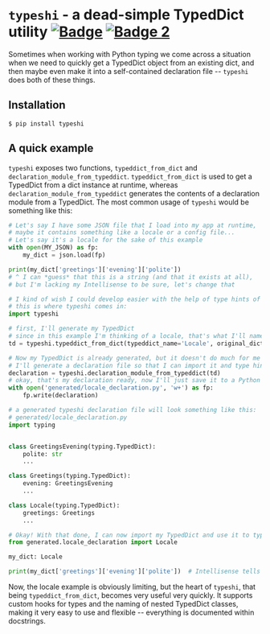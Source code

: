 # `typeshi` - a dead-simple TypedDict utility [![Badge](https://img.shields.io/pypi/v/typeshi?color=3776AB&logo=python&style=for-the-badge)](https://pypi.org/project/typeshi/)  [![Badge 2](https://img.shields.io/pypi/dm/typeshi?color=3776AB&logo=python&style=for-the-badge)](https://pypi.org/project/typeshi/)
Sometimes when working with Python typing we come across a situation when we need to quickly get a TypedDict object from an existing dict, and then maybe even make it into a self-contained declaration file -- `typeshi` does both of these things.

## Installation
```
$ pip install typeshi
```

## A quick example
`typeshi` exposes two functions, `typeddict_from_dict` and `declaration_module_from_typeddict`. `typeddict_from_dict` is used to get a TypedDict from a dict instance at runtime, whereas `declaration_module_from_typeddict` generates the contents of a declaration module from a TypedDict.
The most common usage of `typeshi` would be something like this:
```py
# Let's say I have some JSON file that I load into my app at runtime,
# maybe it contains something like a locale or a config file...
# Let's say it's a locale for the sake of this example
with open(MY_JSON) as fp:
    my_dict = json.load(fp)

print(my_dict['greetings']['evening']['polite'])
# ^ I can *guess* that this is a string (and that it exists at all),
# but I'm lacking my Intellisense to be sure, let's change that
```

```py
# I kind of wish I could develop easier with the help of type hints of my locale,
# this is where typeshi comes in:
import typeshi

# first, I'll generate my TypedDict
# since in this example I'm thinking of a locale, that's what I'll name my TypedDict
td = typeshi.typeddict_from_dict(typeddict_name='Locale', original_dict=my_dict)

# Now my TypedDict is already generated, but it doesn't do much for me if it's just sitting in memory...
# I'll generate a declaration file so that I can import it and type hint my locale
declaration = typeshi.declaration_module_from_typeddict(td)
# okay, that's my declaration ready, now I'll just save it to a Python file of my choice...
with open('generated/locale_declaration.py', 'w+') as fp:
    fp.write(declaration)
```
```py
# a generated typeshi declaration file will look something like this:
# generated/locale_declaration.py
import typing


class GreetingsEvening(typing.TypedDict):
    polite: str
    ...

class Greetings(typing.TypedDict):
    evening: GreetingsEvening
    ...

class Locale(typing.TypedDict):
    greetings: Greetings
    ...
```

```py
# Okay! With that done, I can now import my TypedDict and use it to type hint my locale
from generated.locale_declaration import Locale

my_dict: Locale

print(my_dict['greetings']['evening']['polite'])  # Intellisense tells me this is a string!
```

Now, the locale example is obviously limiting, but the heart of `typeshi`, that being `typeddict_from_dict`, becomes very useful very quickly.
It supports custom hooks for types and the naming of nested TypedDict classes, making it very easy to use and flexible -- everything is documented within docstrings.
